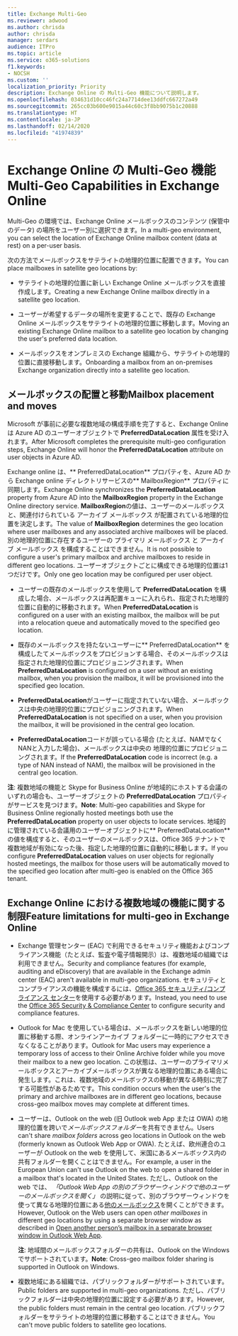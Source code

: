 ```yaml
---
title: Exchange Multi-Geo
ms.reviewer: adwood
ms.author: chrisda
author: chrisda
manager: serdars
audience: ITPro
ms.topic: article
ms.service: o365-solutions
f1.keywords:
- NOCSH
ms.custom: ''
localization_priority: Priority
description: Exchange Online の Multi-Geo 機能について説明します。
ms.openlocfilehash: 034631d10cc46fc24a7714dee13ddfc667272a49
ms.sourcegitcommit: 265cc03b600e9015a44c60c3f8bb9075b1c20888
ms.translationtype: HT
ms.contentlocale: ja-JP
ms.lasthandoff: 02/14/2020
ms.locfileid: "41974839"
---
```

# <a name="multi-geo-capabilities-in-exchange-online"></a><span data-ttu-id="52ba2-103">Exchange Online の Multi-Geo 機能</span><span class="sxs-lookup"><span data-stu-id="52ba2-103">Multi-Geo Capabilities in Exchange Online</span></span>

<span data-ttu-id="52ba2-104">Multi-Geo の環境では、Exchange Online メールボックスのコンテンツ (保管中のデータ) の場所をユーザー別に選択できます。</span><span class="sxs-lookup"><span data-stu-id="52ba2-104">In a multi-geo environment, you can select the location of Exchange Online mailbox content (data at rest) on a per-user basis.</span></span>

<span data-ttu-id="52ba2-105">次の方法でメールボックスをサテライトの地理的位置に配置できます。</span><span class="sxs-lookup"><span data-stu-id="52ba2-105">You can place mailboxes in satellite geo locations by:</span></span>

- <span data-ttu-id="52ba2-106">サテライトの地理的位置に新しい Exchange Online メールボックスを直接作成します。</span><span class="sxs-lookup"><span data-stu-id="52ba2-106">Creating a new Exchange Online mailbox directly in a satellite geo location.</span></span>

- <span data-ttu-id="52ba2-107">ユーザーが希望するデータの場所を変更することで、既存の Exchange Online メールボックスをサテライトの地理的位置に移動します。</span><span class="sxs-lookup"><span data-stu-id="52ba2-107">Moving an existing Exchange Online mailbox to a satellite geo location by changing the user's preferred data location.</span></span>

- <span data-ttu-id="52ba2-108">メールボックスをオンプレミスの Exchange 組織から、サテライトの地理的位置に直接移動します。</span><span class="sxs-lookup"><span data-stu-id="52ba2-108">Onboarding a mailbox from an on-premises Exchange organization directly into a satellite geo location.</span></span>

## <a name="mailbox-placement-and-moves"></a><span data-ttu-id="52ba2-109">メールボックスの配置と移動</span><span class="sxs-lookup"><span data-stu-id="52ba2-109">Mailbox placement and moves</span></span>

<span data-ttu-id="52ba2-110">Microsoft が事前に必要な複数地域の構成手順を完了すると、Exchange Online は Azure AD のユーザーオブジェクトで **PreferredDataLocation** 属性を受け入れます。</span><span class="sxs-lookup"><span data-stu-id="52ba2-110">After Microsoft completes the prerequisite multi-geo configuration steps, Exchange Online will honor the **PreferredDataLocation** attribute on user objects in Azure AD.</span></span>

<span data-ttu-id="52ba2-111">Exchange online は、\*\* PreferredDataLocation\*\* プロパティを、Azure AD から Exchange online ディレクトリサービスの\*\* MailboxRegion\*\* プロパティに同期します。</span><span class="sxs-lookup"><span data-stu-id="52ba2-111">Exchange Online synchronizes the **PreferredDataLocation** property from Azure AD into the **MailboxRegion** property in the Exchange Online directory service.</span></span> <span data-ttu-id="52ba2-112">**MailboxRegion**の値は、ユーザーのメールボックスと、関連付けられている アーカイブ メールボックス が配置されている地理的位置を決定します。</span><span class="sxs-lookup"><span data-stu-id="52ba2-112">The value of **MailboxRegion** determines the geo location where user mailboxes and any associated archive mailboxes will be placed.</span></span> <span data-ttu-id="52ba2-113">別の地理的位置に存在するユーザーの プライマリ メールボックス と アーカイブ メールボックス を構成することはできません。</span><span class="sxs-lookup"><span data-stu-id="52ba2-113">It is not possible to configure a user's primary mailbox and archive mailboxes to reside in different geo locations.</span></span> <span data-ttu-id="52ba2-114">ユーザーオブジェクトごとに構成できる地理的位置は1つだけです。</span><span class="sxs-lookup"><span data-stu-id="52ba2-114">Only one geo location may be configured per user object.</span></span>

- <span data-ttu-id="52ba2-115">ユーザーの既存のメールボックスを使用して **PreferredDataLocation** を構成した場合、メールボックスは再配置キューに入れられ、指定された地理的位置に自動的に移動されます。</span><span class="sxs-lookup"><span data-stu-id="52ba2-115">When **PreferredDataLocation** is configured on a user with an existing mailbox, the mailbox will be put into a relocation queue and automatically moved to the specified geo location.</span></span>

- <span data-ttu-id="52ba2-116">既存のメールボックスを持たないユーザーに\*\* PreferredDataLocation\*\* を構成したてメールボックスをプロビジョンする場合、そのメールボックスは指定された地理的位置にプロビジョニングされます。</span><span class="sxs-lookup"><span data-stu-id="52ba2-116">When **PreferredDataLocation** is configured on a user without an existing mailbox, when you provision the mailbox, it will be provisioned into the specified geo location.</span></span>

- <span data-ttu-id="52ba2-117">**PreferredDataLocation**がユーザーに指定されていない場合、メールボックスは中央の地理的位置にプロビジョニングされます。</span><span class="sxs-lookup"><span data-stu-id="52ba2-117">When **PreferredDataLocation** is not specified on a user, when you provision the mailbox, it will be provisioned in the central geo location.</span></span>

- <span data-ttu-id="52ba2-118">**PreferredDataLocation**コードが誤っている場合 (たとえば、NAMでなくNANと入力した場合)、メールボックスは中央の 地理的位置にプロビジョニングされます。</span><span class="sxs-lookup"><span data-stu-id="52ba2-118">If the **PreferredDataLocation** code is incorrect (e.g. a type of NAN instead of NAM), the mailbox will be provisioned in the central geo location.</span></span>

<span data-ttu-id="52ba2-119">**注**: 複数地域の機能と Skype for Business Online が地域的にホストする会議のいずれの場合も、ユーザーオブジェクトの **PreferredDataLocation** プロパティがサービスを見つけます。</span><span class="sxs-lookup"><span data-stu-id="52ba2-119">**Note**: Multi-geo capabilities and Skype for Business Online regionally hosted meetings both use the **PreferredDataLocation** property on user objects to locate services.</span></span> <span data-ttu-id="52ba2-120">地域的に管理されている会議用のユーザーオブジェクトに\*\* PreferredDataLocation\*\* の値を構成すると、そのユーザーのメールボックスは、Office 365 テナントで複数地域が有効になった後、指定した地理的位置に自動的に移動します。</span><span class="sxs-lookup"><span data-stu-id="52ba2-120">If you configure **PreferredDataLocation** values on user objects for regionally hosted meetings, the mailbox for those users will be automatically moved to the specified geo location after multi-geo is enabled on the Office 365 tenant.</span></span>

## <a name="feature-limitations-for-multi-geo-in-exchange-online"></a><span data-ttu-id="52ba2-121">Exchange Online における複数地域の機能に関する制限</span><span class="sxs-lookup"><span data-stu-id="52ba2-121">Feature limitations for multi-geo in Exchange Online</span></span>

- <span data-ttu-id="52ba2-122">Exchange 管理センター (EAC) で利用できるセキュリティ機能およびコンプライアンス機能（たとえば、監査や電子情報開示）は、複数地域の組織では利用できません。</span><span class="sxs-lookup"><span data-stu-id="52ba2-122">Security and compliance features (for example, auditing and eDiscovery) that are available in the Exchange admin center (EAC) aren't available in multi-geo organizations.</span></span> <span data-ttu-id="52ba2-123">セキュリティとコンプライアンスの機能を構成するには、[Office 365 セキュリティ/コンプライアンス センター](https://support.office.com/article/7e696a40-b86b-4a20-afcc-559218b7b1b8)を使用する必要があります。</span><span class="sxs-lookup"><span data-stu-id="52ba2-123">Instead, you need to use the [Office 365 Security & Compliance Center](https://support.office.com/article/7e696a40-b86b-4a20-afcc-559218b7b1b8) to configure security and compliance features.</span></span>

- <span data-ttu-id="52ba2-124">Outlook for Mac を使用している場合は、メールボックスを新しい地理的位置に移動する際、オンラインアーカイブ フォルダーに一時的にアクセスできなくなることがあります。</span><span class="sxs-lookup"><span data-stu-id="52ba2-124">Outlook for Mac users may experience a temporary loss of access to their Online Archive folder while you move their mailbox to a new geo location.</span></span> <span data-ttu-id="52ba2-125">この状態は、ユーザーのプライマリメールボックスとアーカイブメールボックスが異なる地理的位置にある場合に発生します。これは、複数地域のメールボックスの移動が異なる時刻に完了する可能性があるためです。</span><span class="sxs-lookup"><span data-stu-id="52ba2-125">This condition occurs when the user's the primary and archive mailboxes are in different geo locations, because cross-geo mailbox moves may complete at different times.</span></span>

- <span data-ttu-id="52ba2-126">ユーザーは、Outlook on the web (旧 Outlook web App または OWA) の地理的位置を跨いで*メールボックスフォルダー*を共有できません。</span><span class="sxs-lookup"><span data-stu-id="52ba2-126">Users can't share *mailbox folders* across geo locations in Outlook on the web (formerly known as Outlook Web App or OWA).</span></span> <span data-ttu-id="52ba2-127">たとえば、欧州連合のユーザーが Outlook on the web を使用して、米国にあるメールボックス内の共有フォルダーを開くことはできません。</span><span class="sxs-lookup"><span data-stu-id="52ba2-127">For example, a user in the European Union can't use Outlook on the web to open a shared folder in a mailbox that's located in the United States.</span></span> <span data-ttu-id="52ba2-128">ただし、Outlook on the web では、 *「Outlook Web App の別のブラウザーウィンドウで他のユーザーのメールボックスを開く」* の説明に従って、別のブラウザーウィンドウを使って異なる地理的位置にある[他のメールボックス](https://support.office.com/article/A909AD30-E413-40B5-A487-0EA70B763081#__toc372210362)を開くことができます。</span><span class="sxs-lookup"><span data-stu-id="52ba2-128">However, Outlook on the Web users can open *other mailboxes* in different geo locations by using a separate browser window as described in [Open another person’s mailbox in a separate browser window in Outlook Web App](https://support.office.com/article/A909AD30-E413-40B5-A487-0EA70B763081#__toc372210362).</span></span>

  <span data-ttu-id="52ba2-129">**注**: 地域間のメールボックスフォルダーの共有は、Outlook on the Windows でサポートされています。</span><span class="sxs-lookup"><span data-stu-id="52ba2-129">**Note**: Cross-geo mailbox folder sharing is supported in Outlook on Windows.</span></span>

- <span data-ttu-id="52ba2-130">複数地域にある組織では、パブリックフォルダーがサポートされています。</span><span class="sxs-lookup"><span data-stu-id="52ba2-130">Public folders are supported in multi-geo organizations.</span></span> <span data-ttu-id="52ba2-131">ただし、パブリックフォルダーは中央の地理的位置に設定する必要があります。</span><span class="sxs-lookup"><span data-stu-id="52ba2-131">However, the public folders must remain in the central geo location.</span></span> <span data-ttu-id="52ba2-132">パブリックフォルダーをサテライトの地理的位置に移動することはできません。</span><span class="sxs-lookup"><span data-stu-id="52ba2-132">You can't move public folders to satellite geo locations.</span></span>

